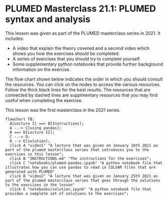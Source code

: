 #  PLUMED Masterclass 21.1: PLUMED syntax and analysis

This lesson was given as part of the PLUMED masterclass series in 2021.  It includes:

* A video that explain the theory covered and a second video which shows you how the exercises should be completed.
* A series of exercises that you should try to complete yourself.
* Some supplementary python notebooks that provide further background information on the exercise.

The flow chart shown below indicates the order in which you should consult the resources.  You can click on the nodes to access the various resources.  Follow the thick black lines for the best results.  The resources that are connected by dashed lines are supplmentary resources that you may find useful when completing the exercise. 

This lesson was the first masterclass in the 2021 series.  

```mermaid
flowchart TB;
  A[Lecture I] ==> B[Instructions];
  A -.-> C[using pandas];
  B ==> D[Lecture II];
  C -.-> D;
  D --> E[solution];
  click A "video1" "A lecture that was given on January 18th 2021 as part of the plumed masterclass series that introduces you to the exercises in this lesson";
  click B "INSTRUCTIONS.md" "The instructions for the exercises";
  click C "notebooks/plumed-pandas.ipynb" "A python notebook file that illustrates how you can use pandas to read in COLVAR files that are generated with PLUMED"
  click D "video2" "A lecture that was given on January 25th 2021 as part of the plumed masterclass series that goes through the solutions to the exercises in the lesson"
  click E "notebooks/solution.ipynb" "A python notebook file that provides a complete set of solutions to the exercises";
```
